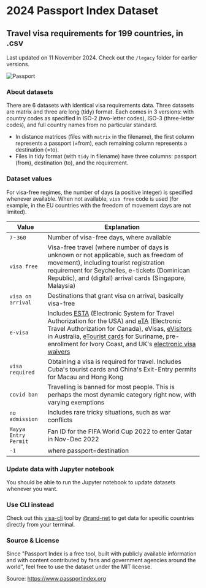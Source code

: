 # 2024 Passport Index Dataset
## Travel visa requirements for 199 countries, in .csv
Last updated on 11 November 2024. Check out the `/legacy` folder for earlier versions.

![Passport](passport.png)

### About datasets

There are 6 datasets with identical visa requirements data. Three datasets are matrix and three are long (tidy) format. Each comes in 3 versions: with country codes as specified in ISO-2 (two-letter codes), ISO-3 (three-letter codes), and full country names from no particular standard.

* In distance matrices (files with `matrix` in the filename), the first column represents a passport (=from), each remaining column represents a destination (=to).
* Files in tidy format (with `tidy` in filename) have three columns: passport (from), destination (to), and the requirement.

### Dataset values

For visa-free regimes, the number of days (a positive integer) is specified whenever available. When not available, `visa free` code is used (for example, in the EU countries with the freedom of movement days are not limited).

| Value | Explanation |
|---|---|
|`7`-`360`| Number of visa-free days, where available |
|`visa free`| Visa-free travel (where number of days is unknown or not applicable, such as freedom of movement), including tourist registration requirement for Seychelles, e-tickets (Dominican Republic), and (digital) arrival cards (Singapore, Malaysia)|
|`visa on arrival`| Destinations that grant visa on arrival, basically visa-free |
|`e-visa`| Includes  [ESTA](https://esta.cbp.dhs.gov/) (Electronic System for Travel Authorization for the USA) and [eTA](https://www.canada.ca/en/immigration-refugees-citizenship/services/visit-canada/eta.html) (Electronic Travel Authorization for Canada), eVisas, [eVisitors](https://immi.homeaffairs.gov.au/visas/getting-a-visa/visa-listing/evisitor-651) in Australia, [eTourist cards](https://www.surinametourism.sr/tourist-card/) for Suriname, pre-enrollment for Ivory Coast, and UK's [electronic visa waivers](https://www.gov.uk/get-electronic-visa-waiver) |
|`visa required`| Obtaining a visa is required for travel. Includes Cuba's tourist cards and China's Exit-Entry permits for Macau and Hong Kong |
|`covid ban`| Travelling is banned for most people. This is perhaps the most dynamic category right now, with varying exemptions|
|`no admission`| Includes rare tricky situations, such as war conflicts |
|`Hayya Entry Permit`| Fan ID for the FIFA World Cup 2022 to enter Qatar in Nov-Dec 2022 |
|`-1`| where passport=destination|

### Update data with Jupyter notebook
You should be able to run the Jupyter notebook to update datasets whenever you want.

### Use CLI instead
Check out this [visa-cli](https://github.com/rand-net/visa-cli) tool by [@rand-net](https://github.com/rand-net) to get data for specific countries directly from your terminal.

### Source & License
Since "Passport Index is a free tool, built with publicly available information and with content contributed by fans and government agencies around the world", feel free to use the dataset under the MIT license.

Source: https://www.passportindex.org
